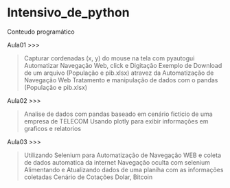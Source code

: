 # Intensivo_de_python

Conteudo programático

Aula01 >>>
 > Capturar cordenadas (x, y) do mouse na tela com pyautogui
 > Automatizar Navegação Web, click e Digitação
 > Exemplo de Download de um arquivo (População e pib.xlsx) atravez da Automatização de Navegação Web
 > Tratamento e manipulação de dados com o pandas (População e pib.xlsx)

Aula02 >>>
 > Analise de dados com pandas baseado em cenário ficticio de uma empresa de TELECOM
 > Usando plotly para exibir informações em graficos e relatorios
 
Aula03 >>>
 > Utilizando Selenium para Automatização de Navegação WEB e coleta de dados automatica da internet
 > Navegação oculta com selenium
 > Alimentando e Atualizando dados de uma planiha com as informações coletadas
 > Cenário de Cotações Dolar, Bitcoin
 
